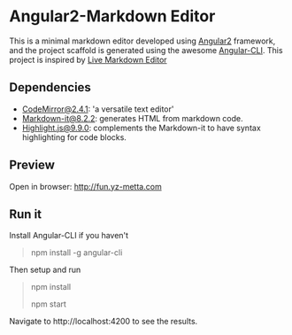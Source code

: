 # Angular2-Markdown Editor

This is a minimal markdown editor developed using [Angular2](https://github.com/angular/angular) framework, and the project scaffold is generated using the awesome [Angular-CLI](https://github.com/angular/angular-cli). This project is inspired by [Live Markdown Editor](https://github.com/jbt/markdown-editor)



## Dependencies

* CodeMirror@2.4.1: 'a versatile text editor'
* Markdown-it@8.2.2: generates HTML from markdown code. 
* Highlight.js@9.9.0: complements the Markdown-it to have syntax highlighting for code blocks.



## Preview

Open in browser: http://fun.yz-metta.com



## Run it
Install Angular-CLI if you haven't

>  npm install -g angular-cli

Then setup and run

> npm install
>
> npm start

Navigate to http://localhost:4200 to see the results.




